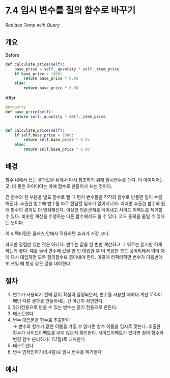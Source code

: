 # 7.4 임시 변수를 질의 함수로 바꾸기

_Replace Temp with Query_

## 개요

Before

```python
def calculate_price(self):
    base_price = self._quantity * self._item_price
    if base_price > 1000:
        return base_price * 0.95
    else:
        return base_price * 0.98
```

After

```python
@property
def base_price(self):
    return self._quantity * self._item_price


def calculate_price(self):
    if self.base_price > 1000:
        return self.base_price * 0.95
    else:
        return self.base_price * 0.98
```

## 배경

함수 내에서 쓰는 결과값을 뒤에서 다시 참조하기 위해 임시변수를 쓴다. 이 아이디어는 굿. 더 좋은 아이디어는 아예 함수로 만들어서 쓰는 것이다.

긴 함수의 한 부분을 별도 함수로 뺄 때 먼저 변수들을 각각의 함수로 만들면 일이 수월해진다. 추출한 함수에 변수를 따로 전달할 필요가 없어지니까.
이러면 추출한 함수와 원래 함수의 경계도 더 명확해진다. 이상한 의존관계를 떼어내고 사이드 이펙트를 제거할 수 있다.
비슷한 계산을 수행하는 다른 함수에서도 쓸 수 있다. 코드 중복을 줄일 수 있다는 뜻이다.

이 리팩터링은 클래스 안에서 적용하면 효과가 가장 크다.

하지만 장점만 있는 것은 아니다. 변수는 값을 한 번만 계산하고 그 뒤로는 읽기만 하게 하는게 좋다.
예를 들어 변수에 값을 한 번 대입한 후 더 복잡한 코드 덩어리에서 여러 차례 다시 대입하면 모두 질의함수로 뽑아내야 한다.
이렇게 리팩터하면 변수가 다음번에 또 쓰일 때 항상 같은 값을 내야한다.

## 절차

1. 변수가 사용되기 전에 값이 확실히 결정되는지, 변수를 사용할 때마다 계산 로직이 매번 다른 결과를 만들어내는 건 아닌지 확인한다.
2. 읽기전용으로 만들 수 있는 변수는 읽기 전용으로 만든다.
3. 테스트한다
4. 변수 대입문을 함수로 추출한다<br />
   → 변수와 함수가 같은 이름을 가질 수 없다면 함수 이름을 임시로 짓는다. 추출한 함수가 사이드이펙트를 내지 않는지 확인한다. 사이드이펙트가 있다면 질의 함수와 변경 함수 분리하기(
   11.1절)로 대처한다
5. 테스트한다
6. 변수 인라인하기(6.4절)로 임시 변수를 제거한다

## 예시
